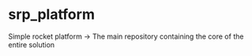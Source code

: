 # srp_platform
Simple rocket platform -> The main repository containing the core of the entire solution


